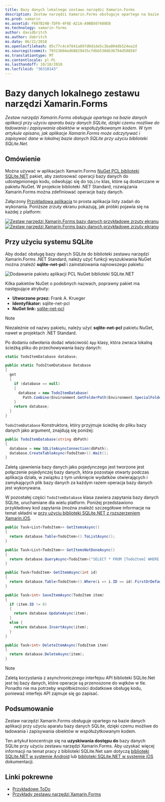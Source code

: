 ```yaml
---
title: Bazy danych lokalnego zestawu narzędzi Xamarin.Forms
description: Zestaw narzędzi Xamarin.Forms obsługuje opartego na bazie danych aplikacji przy użyciu aparatu bazy danych SQLite, dzięki czemu możliwe do ładowania i zapisywania obiektów w współużytkowanym kodem. W tym artykule opisano, jak aplikacje Xamarin.Forms może odczytywać i zapisywać dane w lokalnej bazie danych SQLite przy użyciu biblioteki SQLite.Net.
ms.prod: xamarin
ms.assetid: F687B24B-7DF0-4F8E-A21A-A9BB507480EB
ms.technology: xamarin-forms
author: davidbritch
ms.author: dabritch
ms.date: 06/21/2018
ms.openlocfilehash: 05c77c4c47841a897d0d1de5c3ba004db524ea2d
ms.sourcegitcommit: 79313604ed68829435cfdbb530db36794d50858f
ms.translationtype: MT
ms.contentlocale: pl-PL
ms.lasthandoff: 10/18/2018
ms.locfileid: "36310143"
---
```

# <a name="xamarinforms-local-databases"></a>Bazy danych lokalnego zestawu narzędzi Xamarin.Forms

_Zestaw narzędzi Xamarin.Forms obsługuje opartego na bazie danych aplikacji przy użyciu aparatu bazy danych SQLite, dzięki czemu możliwe do ładowania i zapisywania obiektów w współużytkowanym kodem. W tym artykule opisano, jak aplikacje Xamarin.Forms może odczytywać i zapisywać dane w lokalnej bazie danych SQLite przy użyciu biblioteki SQLite.Net._

## <a name="overview"></a>Omówienie

Można używać w aplikacjach Xamarin.Forms [NuGet PCL biblioteki SQLite.NET](https://www.nuget.org/packages/sqlite-net-pcl/) pakiet, aby zastosować operacji bazy danych do udostępnionego kodu, odwołując się do `SQLite` klas, które są dostarczane w pakietu NuGet. W projekcie biblioteki .NET Standard, rozwiązania Xamarin.Forms można zdefiniować operacje bazy danych.

Załączony [Przykładowa aplikacja](https://github.com/xamarin/xamarin-forms-samples/tree/master/Todo) to prosta aplikacja listy zadań do wykonania. Poniższe zrzuty ekranu pokazują, jak próbki pojawia się na każdej z platform:

[![Zestaw narzędzi Xamarin.Forms bazy danych przykładowe zrzuty ekranu](databases-images/todo-list-sml.png "zrzuty ekranu strony pierwszego TodoList")](databases-images/todo-list.png#lightbox "zrzuty ekranu strony pierwszego TodoList") [ ![ Zestaw narzędzi Xamarin.Forms bazy danych przykładowe zrzuty ekranu](databases-images/todo-list-sml.png "zrzuty ekranu strony pierwszego TodoList")](databases-images/todo-list.png#lightbox "zrzuty ekranu strony pierwszego TodoList")

<a name="Using_SQLite_with_PCL" />

## <a name="using-sqlite"></a>Przy użyciu systemu SQLite

Aby dodać obsługę bazy danych SQLite do biblioteki zestawu narzędzi Xamarin.Forms .NET Standard, należy użyć funkcji wyszukiwania NuGet można znaleźć **sqlite-net-pcl** i zainstalowania najnowszego pakietu:

![Dodawanie pakietu aplikacji PCL NuGet biblioteki SQLite.NET](databases-images/vs2017-sqlite-pcl-nuget.png "Dodaj pakiet PCL NuGet biblioteki SQLite.NET")

Kilka pakietów NuGet o podobnych nazwach, poprawny pakiet ma następujące atrybuty:

- **Utworzone przez:** Frank A. Krueger
- **Identyfikator:** sqlite-net-pcl
- **NuGet link:** [sqlite-net-pcl](https://www.nuget.org/packages/sqlite-net-pcl/)

> [!NOTE]
> Niezależnie od nazwy pakietu, należy użyć **sqlite-net-pcl** pakietu NuGet, nawet w projektach .NET Standard.

Po dodaniu odwołania dodać właściwość `App` klasy, która zwraca lokalną ścieżką pliku do przechowywania bazy danych:

```csharp
static TodoItemDatabase database;

public static TodoItemDatabase Database
{
  get
  {
    if (database == null)
    {
      database = new TodoItemDatabase(
        Path.Combine(Environment.GetFolderPath(Environment.SpecialFolder.LocalApplicationData), "TodoSQLite.db3"));
    }
    return database;
  }
}
```

`TodoItemDatabase` Konstruktora, który przyjmuje ścieżkę do pliku bazy danych jako argument, znajdują się poniżej:

```csharp
public TodoItemDatabase(string dbPath)
{
  database = new SQLiteAsyncConnection(dbPath);
  database.CreateTableAsync<TodoItem>().Wait();
}
```

Zaletą ujawnienia bazy danych jako pojedynczego jest tworzone jest połączenie pojedynczej bazy danych, która pozostaje otwarty podczas aplikacja działa, w związku z tym uniknięcie wydatków otwierających i zamykających plik bazy danych za każdym razem operacja bazy danych jest wykonywana.

W pozostałej części `TodoItemDatabase` klasa zawiera zapytania bazy danych SQLite, uruchamiane dla wielu platform. Poniżej przedstawiono przykładowy kod zapytania (można znaleźć szczegółowe informacje na temat składni w [przy użyciu biblioteki SQLite.NET z rozszerzeniem Xamarin.iOS](~/ios/data-cloud/data/using-sqlite-orm.md).

```csharp
public Task<List<TodoItem>> GetItemsAsync()
{
  return database.Table<TodoItem>().ToListAsync();
}

public Task<List<TodoItem>> GetItemsNotDoneAsync()
{
  return database.QueryAsync<TodoItem>("SELECT * FROM [TodoItem] WHERE [Done] = 0");
}

public Task<TodoItem> GetItemAsync(int id)
{
  return database.Table<TodoItem>().Where(i => i.ID == id).FirstOrDefaultAsync();
}

public Task<int> SaveItemAsync(TodoItem item)
{
  if (item.ID != 0)
  {
    return database.UpdateAsync(item);
  }
  else {
    return database.InsertAsync(item);
  }
}

public Task<int> DeleteItemAsync(TodoItem item)
{
  return database.DeleteAsync(item);
}
```

> [!NOTE]
> Zaletą korzystania z asynchronicznego interfejsu API biblioteki SQLite.Net jest tej bazy danych, które operacje są przenoszone do wątków w tle. Ponadto nie ma potrzeby współbieżności dodatkowe obsługę kodu, ponieważ interfejs API zajmuje się go zapisać.

## <a name="summary"></a>Podsumowanie

Zestaw narzędzi Xamarin.Forms obsługuje opartego na bazie danych aplikacji przy użyciu aparatu bazy danych SQLite, dzięki czemu możliwe do ładowania i zapisywania obiektów w współużytkowanym kodem.

Ten artykuł koncentruje się na **uzyskiwania dostępu do** bazy danych SQLite przy użyciu zestawu narzędzi Xamarin.Forms. Aby uzyskać więcej informacji na temat pracy z biblioteki SQLite.Net sam dotyczą [biblioteki SQLite.NET w systemie Android](~/android/data-cloud/data-access/using-sqlite-orm.md) lub [biblioteki SQLite.NET w systemie iOS](~/ios/data-cloud/data/using-sqlite-orm.md) dokumentacji.

## <a name="related-links"></a>Linki pokrewne

- [Przykładowe ToDo](https://developer.xamarin.com/samples/xamarin-forms/Todo/)
- [Przykłady zestawu narzędzi Xamarin.Forms](https://developer.xamarin.com/samples/xamarin-forms/all/)

